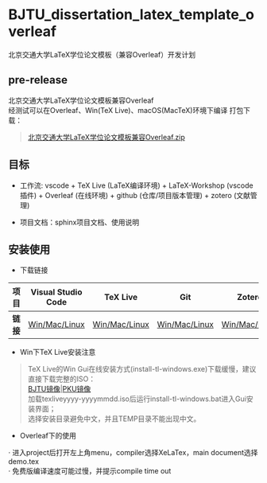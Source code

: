 # BJTU_dissertation_latex_template_overleaf
北京交通大学LaTeX学位论文模板（兼容Overleaf）开发计划

## pre-release
北京交通大学LaTeX学位论文模板兼容Overleaf\
经测试可以在Overleaf、Win(TeX Live)、macOS(MacTeX)环境下编译
打包下载：
> [北京交通大学LaTeX学位论文模板兼容Overleaf.zip](https://github.com/user-attachments/files/17201796/LaTex.Overleaf.zip)

## 目标
- 工作流: vscode + TeX Live (LaTeX编译环境) + LaTeX-Workshop (vscode插件) + Overleaf (在线环境) + github (仓库/项目版本管理) + zotero (文献管理)

- 项目文档：sphinx项目文档、使用说明

## 安装使用

- 下载链接

| 项目 | Visual Studio Code | TeX Live | Git | Zotero |
|------------|------------|------------|------------|------------|
| **链接**    | [Win/Mac/Linux](https://code.visualstudio.com/download)  | [Win/Mac/Linux](https://tug.org/texlive)   | [Win/Mac/Linux](https://git-scm.com/downloads) | [Win/Mac/Linux](https://www.zotero.org) |

- Win下TeX Live安装注意

> TeX Live的Win Gui在线安装方式(install-tl-windows.exe)下载缓慢，建议直接下载完整的ISO：\
[BJTU镜像](https://mirror.bjtu.edu.cn/CTAN/systems/texlive/Images/texlive2024-20240312.iso)|[PKU镜像](https://mirrors.pku.edu.cn/ctan/systems/texlive/Images/texlive2024-20240312.iso)\
加载texliveyyyy-yyyymmdd.iso后运行install-tl-windows.bat进入Gui安装界面；\
选择安装目录避免中文，并且TEMP目录不能出现中文。

- Overleaf下的使用

· 进入project后打开左上角menu，compiler选择XeLaTex，main document选择demo.tex\
· 免费版编译速度可能过慢，并提示compile time out
